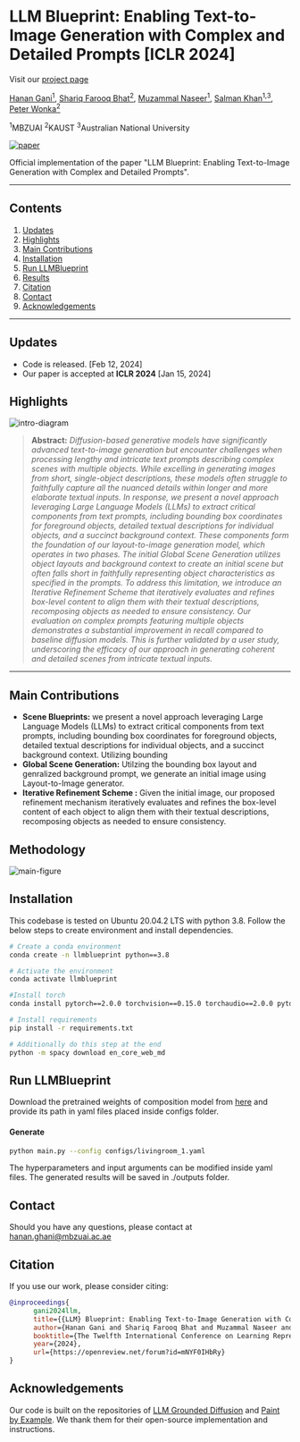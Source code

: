 # LLM Blueprint: Enabling Text-to-Image Generation with Complex and Detailed Prompts [ICLR 2024]
Visit our [project page](https://hananshafi.github.io/llm-blueprint/)

[Hanan Gani<sup>1</sup>](https://hananshafi.github.io/), [Shariq Farooq Bhat<sup>2</sup>](https://shariqfarooq123.github.io/), [Muzammal Naseer<sup>1</sup>](https://muzammal-naseer.com/), [Salman Khan<sup>1,3</sup>](https://salman-h-khan.github.io/), [Peter Wonka<sup>2</sup>](https://peterwonka.net/)

<sup>1</sup>MBZUAI      <sup>2</sup>KAUST      <sup>3</sup>Australian National University

[![paper](https://img.shields.io/badge/arXiv-Paper-<COLOR>.svg)](https://arxiv.org/abs/2310.10640)

Official implementation of the paper "LLM Blueprint: Enabling Text-to-Image Generation with Complex and Detailed Prompts".

<hr>

## Contents

1. [Updates](#News)
2. [Highlights](#Highlights)
3. [Main Contributions](#Main-Contributions)
4. [Installation](#Installation)
5. [Run LLMBlueprint](#Run-LLMBlueprint)
6. [Results](#Results)
7. [Citation](#Citation)
8. [Contact](#Contact)
9. [Acknowledgements](#Acknowledgements)

<hr>

## Updates

* Code is released. [Feb 12, 2024]
* Our paper is accepted at **ICLR 2024** [Jan 15, 2024]

## Highlights
![intro-diagram](https://github.com/hananshafi/llmblueprint/blob/main/docs/intro_image_arxiv.png)

> **Abstract:** *Diffusion-based generative models have significantly advanced text-to-image generation but encounter challenges when processing lengthy and intricate text prompts describing complex scenes with multiple objects. While excelling in generating images from short, single-object descriptions, these models often struggle to faithfully capture all the nuanced details within longer and more elaborate textual inputs. In response, we present a novel approach leveraging Large Language Models (LLMs) to extract critical components from text prompts, including bounding box coordinates for foreground objects, detailed textual descriptions for individual objects, and a succinct background context. These components form the foundation of our layout-to-image generation model, which operates in two phases. The initial Global Scene Generation utilizes object layouts and background context to create an initial scene but often falls short in faithfully representing object characteristics as specified in the prompts. To address this limitation, we introduce an Iterative Refinement Scheme that iteratively evaluates and refines box-level content to align them with their textual descriptions, recomposing objects as needed to ensure consistency. Our evaluation on complex prompts featuring multiple objects demonstrates a substantial improvement in recall compared to baseline diffusion models. This is further validated by a user study, underscoring the efficacy of our approach in generating coherent and detailed scenes from intricate textual inputs.*
>
<hr>

## Main Contributions
* **Scene Blueprints:** we present a novel approach leveraging Large Language Models (LLMs)
to extract critical components from text prompts, including bounding box coordinates for foreground objects, detailed textual descriptions for individual objects,
and a succinct background context. Utilizing bounding 
* **Global Scene Generation:** Utilzing the bounding box layout and genralized background prompt, we generate an initial image using Layout-to-Image generator.
* **Iterative Refinement Scheme :** Given the initial image, our proposed refinement mechanism iteratively evaluates and refines the box-level content of each object to align
them with their textual descriptions, recomposing objects as needed to ensure consistency.


## Methodology
![main-figure](https://github.com/hananshafi/llmblueprint/blob/main/docs/iclr_main_figure_revised.png)



## Installation
This codebase is tested on Ubuntu 20.04.2 LTS with python 3.8. Follow the below steps to create environment and install dependencies.

```bash
# Create a conda environment
conda create -n llmblueprint python==3.8

# Activate the environment
conda activate llmblueprint

#Install torch
conda install pytorch==2.0.0 torchvision==0.15.0 torchaudio==2.0.0 pytorch-cuda=11.7 -c pytorch -c nvidia

# Install requirements
pip install -r requirements.txt

# Additionally do this step at the end
python -m spacy download en_core_web_md
```

## Run LLMBlueprint

Download the pretrained weights of composition model from [here](https://github.com/Fantasy-Studio/Paint-by-Example) and provide its path in yaml files placed inside configs folder.

#### Generate
```bash
python main.py --config configs/livingroom_1.yaml
```
The hyperparameters and input arguments can be modified inside yaml files. The generated results will be saved in ./outputs folder.

## Contact
Should you have any questions, please contact at hanan.ghani@mbzuai.ac.ae

## Citation
If you use our work, please consider citing:
```bibtex 
@inproceedings{
      gani2024llm,
      title={{LLM} Blueprint: Enabling Text-to-Image Generation with Complex and Detailed Prompts},
      author={Hanan Gani and Shariq Farooq Bhat and Muzammal Naseer and Salman Khan and Peter Wonka},
      booktitle={The Twelfth International Conference on Learning Representations},
      year={2024},
      url={https://openreview.net/forum?id=mNYF0IHbRy}
}
```
## Acknowledgements
Our code is built on the repositories of  [LLM Grounded Diffusion](https://github.com/TonyLianLong/LLM-groundedDiffusion) and [Paint by Example](https://github.com/Fantasy-Studio/Paint-by-Example). We thank them for their open-source implementation and instructions.
